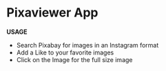 # Pixaviewer App

**USAGE**

* Search Pixabay for images in an Instagram format
* Add a Like to your favorite images
* Click on the Image for the full size image


